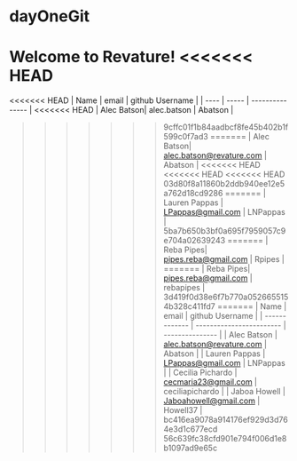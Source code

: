 # dayOneGit

Welcome to Revature!
<<<<<<< HEAD
=======

<<<<<<< HEAD
| Name | email | github Username |
| ---- | ----- | --------------- |
<<<<<<< HEAD
| Alec Batson| alec.batson | Abatson |
>>>>>>> 9cffc01f1b84aadbcf8fe45b402b1f599c0f7ad3
=======
| Alec Batson| alec.batson@revature.com | Abatson |
<<<<<<< HEAD
<<<<<<< HEAD
<<<<<<< HEAD
>>>>>>> 03d80f8a11860b2ddb940ee12e5a762d18cd9286
=======
| Lauren Pappas | LPappas@gmail.com | LNPappas |
>>>>>>> 5ba7b650b3bf0a695f7959057c9e704a02639243
=======
| Reba Pipes| pipes.reba@gmail.com | Rpipes |
=======
| Reba Pipes| pipes.reba@gmail.com | rebapipes |
>>>>>>> 3d419f0d38e6f7b770a0526655154b328c411fd7
=======
| Name          | email                    | github Username |
| ------------- | ------------------------ | --------------- |
| Alec Batson   | alec.batson@revature.com | Abatson         |
| Lauren Pappas | LPappas@gmail.com        | LNPappas        |
| Cecilia Pichardo | cecmaria23@gmail.com | ceciliapichardo |
| Jaboa Howell | Jaboahowell@gmail.com | Howell37 |
>>>>>>> bc416ea9078a914176ef929d3d764e3d1c677ecd
>>>>>>> 56c639fc38cfd901e794f006d1e8b1097ad9e65c

